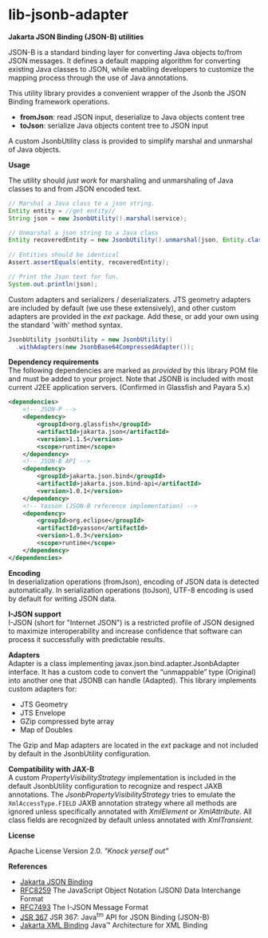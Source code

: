 # lib-jsonb-adapter

**Jakarta JSON Binding (JSON-B) utilities**

JSON-B is a standard binding layer for converting Java objects to/from JSON messages. It defines a default mapping algorithm for converting existing Java classes to JSON, while enabling developers to customize the mapping process through the use of Java annotations.

This utility library provides a convenient wrapper of the Jsonb the JSON Binding framework operations.

   * **fromJson**: read JSON input, deserialize to Java objects content tree
   * **toJson**: serialize Java objects content tree to JSON input 

A custom JsonbUtility class is provided to simplify marshal and unmarshal of Java objects.

**Usage**

The utility should _just work_ for marshaling and unmarshaling of Java classes to and from JSON encoded text.

```java
// Marshal a Java class to a json string.
Entity entity = //get entity//
String json = new JsonbUtility().marshal(service);

// Unmarshal a json string to a Java class
Entity recoveredEntity = new JsonbUtility().unmarshal(json, Entity.class);
      
// Entities should be identical
Assert.assertEquals(entity, recoveredEntity);

// Print the Json text for fun.
System.out.println(json);
```

Custom adapters and serializers / deserializaters.
JTS geometry adapters are included by default (we use these extensively), and other custom adapters are provided in the _ext_ package. Add these, or add your own using the standard 'with' method syntax.

```java
JsonbUtility jsonbUtility = new JsonbUtility()
  .withAdapters(new JsonbBase64CompressedAdapter());

```


**Dependency requirements**   
The following dependencies are marked as _provided_ by this library POM file  and must be added to your project. Note that JSONB is included with most current J2EE application servers. (Confirmed in Glassfish and Payara 5.x)

```xml
<dependencies>
    <!-- JSON-P -->
    <dependency>
        <groupId>org.glassfish</groupId>
        <artifactId>jakarta.json</artifactId>
        <version>1.1.5</version>
        <scope>runtime</scope>
    </dependency>
    <!-- JSON-B API -->
    <dependency>
        <groupId>jakarta.json.bind</groupId>
        <artifactId>jakarta.json.bind-api</artifactId>
        <version>1.0.1</version>
    </dependency>
    <!-- Yasson (JSON-B reference implementation) -->
    <dependency>
        <groupId>org.eclipse</groupId>
        <artifactId>yasson</artifactId>
        <version>1.0.3</version>
        <scope>runtime</scope>
    </dependency>
</dependencies>
```


**Encoding**   
In deserialization operations (fromJson), encoding of JSON data is detected automatically. In serialization operations (toJson), UTF-8 encoding is used by default for writing JSON data. 

**I-JSON support**   
I-JSON (short for "Internet JSON") is a restricted profile of JSON designed to maximize
interoperability and increase confidence that software can process it successfully with
predictable results.

**Adapters**   
Adapter is a class implementing javax.json.bind.adapter.JsonbAdapter interface. It has a custom code to convert the “unmappable” type (Original) into another one that JSONB can handle (Adapted). This library implements custom adapters for:

  * JTS Geometry
  * JTS Envelope
  * GZip compressed byte array
  * Map of Doubles

The Gzip and Map adapters are located in the _ext_ package and not included by default in the JsonbUtility configuration.

**Compatibility with JAX-B**   
A custom _PropertyVisibilityStrategy_ implementation is included in the default JsonbUtility configuration to recognize and respect JAXB annotations. The _JsonbPropertyVisibilityStrategy_ tries to emulate the `XmlAccessType.FIELD` JAXB annotation strategy where all methods are ignored unless specifically annotated with _XmlElement_ or _XmlAttribute_. All class fields are recognized by default unless annotated with _XmlTransient_.

**License**

Apache License Version 2.0.  _"Knock yerself out"_

**References**

  *  [Jakarta JSON Binding](http://json-b.net/)
  *  [RFC8259](https://tools.ietf.org/html/rfc8259) The JavaScript Object Notation (JSON) Data Interchange Format
  *  [RFC7493](https://tools.ietf.org/html/rfc7493) The I-JSON Message Format
  *  [JSR 367](https://jcp.org/en/jsr/detail?id=367) JSR 367: Java<sup>tm</sup> API for JSON Binding (JSON-B)
  *  [Jakarta XML Binding](https://projects.eclipse.org/projects/ee4j.jaxb-impl) Java™ Architecture for XML Binding
 







